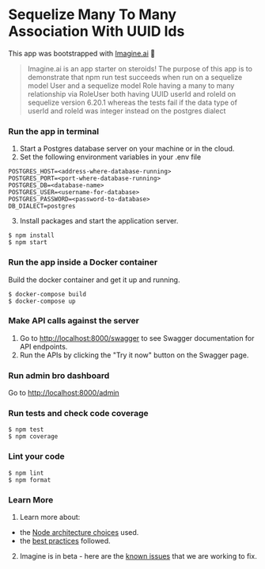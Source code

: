 # Sequelize Many To Many Association With UUID Ids

This app was bootstrapped with [Imagine.ai](https://imagine.ai) 💛
> Imagine.ai is an app starter on steroids!
The purpose of this app is to demonstrate that npm run test succeeds when run on a sequelize model User and a sequelize model Role having a many to many relationship via RoleUser both having UUID userId and roleId on sequelize version 6.20.1 whereas the tests fail if the data type of userId and roleId was integer instead on the postgres dialect

### Run the app in terminal
1. Start a Postgres database server on your machine or in the cloud.
2. Set the following environment variables in your .env file

```
POSTGRES_HOST=<address-where-database-running>
POSTGRES_PORT=<port-where-database-running>
POSTGRES_DB=<database-name>
POSTGRES_USER=<username-for-database>
POSTGRES_PASSWORD=<password-to-database>
DB_DIALECT=postgres
```

3. Install packages and start the application server.

```
$ npm install
$ npm start
```

### Run the app inside a Docker container

Build the docker container and get it up and running.

```
$ docker-compose build
$ docker-compose up
```

### Make API calls against the server

1. Go to [http://localhost:8000/swagger](http://localhost:8000/swagger) to see Swagger documentation for API endpoints.
2. Run the APIs by clicking the "Try it now" button on the Swagger page.

### Run admin bro dashboard

Go to [http://localhost:8000/admin](http://localhost:8000/admin)

### Run tests and check code coverage

```
$ npm test
$ npm coverage
```

### Lint your code

```
$ npm lint
$ npm format
```

### Learn More

1. Learn more about:
  - the [Node architecture choices](https://imagine.ai/docs/architecture-node) used.
  - the [best practices](https://imagine.ai/docs/best-practices) followed.

2. Imagine is in beta - here are the [known issues](https://imagine.ai/docs/known_issues) that we are working to fix.
